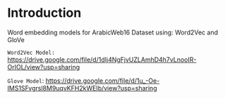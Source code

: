 # Introduction
Word embedding models for ArabicWeb16 Dataset using: Word2Vec and GloVe

```Word2Vec Model:``` https://drive.google.com/file/d/1dIj4NgFjvUZLAmhD4h7vLnooIR-OrIOL/view?usp=sharing

```Glove Model```: https://drive.google.com/file/d/1u_-Oe-IMS1SFvgrsl8M9uqvKFH2kWEIb/view?usp=sharing
